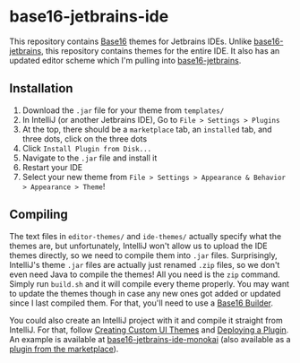 # base16-jetbrains-ide

This repository contains [Base16](https://github.com/chriskempson/base16) themes for Jetbrains IDEs. Unlike [base16-jetbrains](https://github.com/adilosa/base16-jetbrains), this repository contains themes for the entire IDE. It also has an updated editor scheme which I'm pulling into [base16-jetbrains](https://github.com/adilosa/base16-jetbrains).

## Installation

1. Download the `.jar` file for your theme from `templates/`
2. In IntelliJ (or another Jetbrains IDE), Go to `File > Settings > Plugins`
3. At the top, there should be a `marketplace` tab, an `installed` tab, and three dots, click on the three dots
4. Click `Install Plugin from Disk...`
5. Navigate to the `.jar` file and install it
6. Restart your IDE
7. Select your new theme from `File > Settings > Appearance & Behavior > Appearance > Theme`!

## Compiling

The text files in `editor-themes/` and `ide-themes/` actually specify what the themes are, but unfortunately, IntelliJ won't allow us to upload the IDE themes directly, so we need to compile them into `.jar` files. Surprisingly, IntelliJ's theme `.jar` files are actually just renamed `.zip` files, so we don't even need Java to compile the themes! All you need is the `zip` command. Simply run `build.sh` and it will compile every theme properly. You may want to update the themes though in case any new ones got added or updated since I last compiled them. For that, you'll need to use a [Base16 Builder](https://github.com/chriskempson/base16#builder-repositories).


You could also create an IntelliJ project with it and compile it straight from IntelliJ. For that, follow [Creating Custom UI Themes](https://jetbrains.org/intellij/sdk/docs/reference_guide/ui_themes/themes.html) and [Deploying a Plugin](https://jetbrains.org/intellij/sdk/docs/basics/getting_started/deploying_plugin.html). An example is available at [base16-jetbrains-ide-monokai](https://github.com/ShiromMakkad/base16-jetbrains-ide-monokai) (also available as a [plugin from the marketplace](https://plugins.jetbrains.com/plugin/14399-base16-monokai)). 
